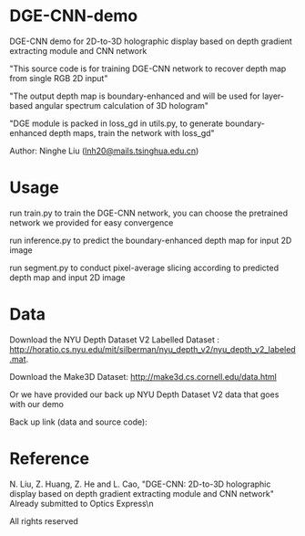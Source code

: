 # DGE-CNN-demo
DGE-CNN demo for 2D-to-3D holographic display based on depth gradient extracting module and CNN network

"This source code is for training DGE-CNN network to recover depth map from single RGB 2D input"

"The output depth map is boundary-enhanced and will be used for layer-based angular spectrum calculation of 3D hologram"

"DGE module is packed in loss_gd in utils.py, to generate boundary-enhanced depth maps, train the network with loss_gd"

Author: Ninghe Liu (lnh20@mails.tsinghua.edu.cn)


# Usage
run train.py to train the DGE-CNN network, you can choose the pretrained network we provided for easy convergence

run inference.py to predict the boundary-enhanced depth map for input 2D image

run segment.py to conduct pixel-average slicing according to predicted depth map and input 2D image


# Data
Download the NYU Depth Dataset V2 Labelled Dataset : http://horatio.cs.nyu.edu/mit/silberman/nyu_depth_v2/nyu_depth_v2_labeled.mat.

Download the Make3D Dataset: http://make3d.cs.cornell.edu/data.html

Or we have provided our back up NYU Depth Dataset V2 data that goes with our demo

Back up link (data and source code): 


# Reference
N. Liu, Z. Huang, Z. He and L. Cao, "DGE-CNN: 2D-to-3D holographic display based on depth gradient
extracting module and CNN network" Already submitted to Optics Express\n

All rights reserved
